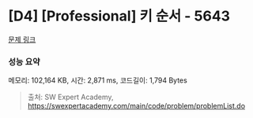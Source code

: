 # [D4] [Professional] 키 순서 - 5643 

[문제 링크](https://swexpertacademy.com/main/code/problem/problemDetail.do?contestProbId=AWXQsLWKd5cDFAUo) 

### 성능 요약

메모리: 102,164 KB, 시간: 2,871 ms, 코드길이: 1,794 Bytes



> 출처: SW Expert Academy, https://swexpertacademy.com/main/code/problem/problemList.do